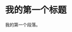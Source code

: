 <!DOCTYPE html>
<html>
<head>
<meta charset="utf-8">
</head>
<body>
    <h1>我的第一个标题</h1>
    <script src="https://gist.github.com/kimidaisuki22/8c4fbf3f301b71e7882844f9a8e6e2ef.js"></script>
    <p>我的第一个段落。</p>
</body>
</html>
